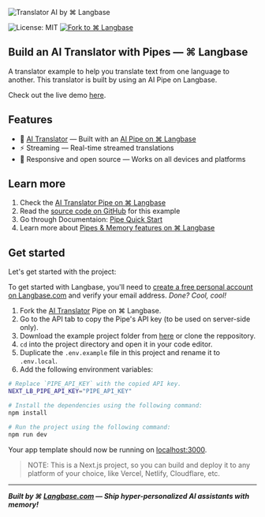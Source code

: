 ![Translator AI by ⌘ Langbase][cover]

![License: MIT][mit] [![Fork to ⌘ Langbase][fork]][pipe]

## Build an AI Translator with Pipes — ⌘ Langbase

A translator example to help you translate text from one language to another. This translator is built by using an AI Pipe on Langbase.

Check out the live demo [here][demo].

## Features

- 💬 [AI Translator][demo] — Built with an [AI Pipe on ⌘ Langbase][pipe]
- ⚡️ Streaming — Real-time streamed translations
- 🔋 Responsive and open source — Works on all devices and platforms

## Learn more

1. Check the [AI Translator Pipe on ⌘ Langbase][pipe]
2. Read the [source code on GitHub][gh] for this example
3. Go through Documentaion: [Pipe Quick Start][qs]
4. Learn more about [Pipes & Memory features on ⌘ Langbase][docs]

## Get started

Let's get started with the project:

To get started with Langbase, you'll need to [create a free personal account on Langbase.com][signup] and verify your email address. _Done? Cool, cool!_

1. Fork the [AI Translator][pipe] Pipe on ⌘ Langbase.
2. Go to the API tab to copy the Pipe's API key (to be used on server-side only).
3. Download the example project folder from [here][download] or clone the reppository.
4. `cd` into the project directory and open it in your code editor.
5. Duplicate the `.env.example` file in this project and rename it to `.env.local`.
6. Add the following environment variables:

```sh
# Replace `PIPE_API_KEY` with the copied API key.
NEXT_LB_PIPE_API_KEY="PIPE_API_KEY"

# Install the dependencies using the following command:
npm install

# Run the project using the following command:
npm run dev
```

Your app template should now be running on [localhost:3000][local].

> NOTE:
> This is a Next.js project, so you can build and deploy it to any platform of your choice, like Vercel, Netlify, Cloudflare, etc.

---

**_Built by ⌘ [Langbase.com][lb] — Ship hyper-personalized AI assistants with memory!_**


[demo]: https://ai-translator.langbase.dev
[lb]: https://langbase.com
[pipe]: https://beta.langbase.com/examples/ai-translator
[gh]: https://github.com/LangbaseInc/langbase-examples/tree/main/examples/ai-translator
[cover]:https://raw.githubusercontent.com/LangbaseInc/langbase-examples/main/examples/ai-translator/public/ai-translator.jpg
[download]:https://download-directory.github.io/?url=https://github.com/LangbaseInc/langbase-examples/tree/main/examples/ai-translator
[signup]: https://langbase.fyi/io
[qs]:https://langbase.com/docs/pipe/quickstart
[docs]:https://langbase.com/docs
[local]:http://localhost:3000
[mit]: https://img.shields.io/badge/license-MIT-blue.svg?style=for-the-badge&color=%23000000
[fork]: https://img.shields.io/badge/FORK%20ON-%E2%8C%98%20Langbase-000000.svg?style=for-the-badge&logo=%E2%8C%98%20Langbase&logoColor=000000
